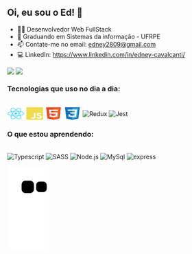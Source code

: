 ## Oi, eu sou o Ed! 👋

- 👨‍💻 Desenvolvedor Web FullStack
- 📖 Graduando em Sistemas da informação - UFRPE
- 📫 Contate-me no email: edney2809@gmail.com
- 💻 LinkedIn: https://www.linkedin.com/in/edney-cavalcanti/

<div>
  <picture>
<source 
  srcset="https://github-readme-stats.vercel.app/api?username=ed-cavalcanti&show_icons=true&theme=onedark"
  media="(prefers-color-scheme: dark)"
/>
<source
  srcset="https://github-readme-stats.vercel.app/api?username=ed-cavalcanti&show_icons=true"
  media="(prefers-color-scheme: light), (prefers-color-scheme: no-preference)"
/>
<img src="https://github-readme-stats.vercel.app/api?username=ed-cavalcanti&show_icons=true" align="center" height="150px" />
</picture>
  <img src="https://github-readme-stats.vercel.app/api/top-langs/?username=ed-cavalcanti&layout=compact&theme=onedark" align="center" height="150px"/>
</div>
  
### Tecnologias que uso no dia a dia:

<div style="display: inline_block"><br>
  <img align="center" alt="React" height="30" width="40" src="https://raw.githubusercontent.com/devicons/devicon/master/icons/react/react-original.svg">
  <img align="center" alt="JavaScript" height="30" width="40" src="https://raw.githubusercontent.com/devicons/devicon/master/icons/javascript/javascript-plain.svg">
  <img align="center" alt="HTML5" height="30" width="40" src="https://raw.githubusercontent.com/devicons/devicon/master/icons/html5/html5-original.svg">
  <img align="center" alt="CSS3"height="30" width="40" src="https://raw.githubusercontent.com/devicons/devicon/master/icons/css3/css3-original.svg">
  <img align="center" alt="Redux" height="30" width="30"src="https://img.icons8.com/color/480/redux.png">
  <img align="center" alt="Jest" height="30" width="30"src="https://mulder21c.github.io//jest/img/jest.png">
</div>

### O que estou aprendendo:
  
<div style="display: inline_block"><br>
  <img aling="center" alt="Typescript" width="30" height="30" src="https://cdn-icons-png.flaticon.com/512/5968/5968381.png" >
  <img aling="center" alt="SASS" width="30" height="30" src="https://cdn3.iconfinder.com/data/icons/logos-and-brands-adobe/512/288_Sass-512.png" >
  <img aling="center" alt="Node.js" width="30" height="30" src="https://walde.co/wp-content/uploads/2016/09/nodejs_logo.png" >
  <img aling="center" alt="MySql" width="30" height="30" src="https://cdn-icons-png.flaticon.com/512/528/528260.png" >
  <img aling="center" alt="express" width="90" height="30" src="https://upload.wikimedia.org/wikipedia/commons/6/64/Expressjs.png">
</div>
  
<div> 
  
   ![snake gif](https://github.com/ed-cavalcanti/ed-cavalcanti/blob/output/github-contribution-grid-snake.svg)
  
</div>
  
  
